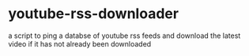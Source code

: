 # youtube-rss-downloader
a script to ping a databse of youtube rss feeds and download the latest video if it has not already been downloaded 
